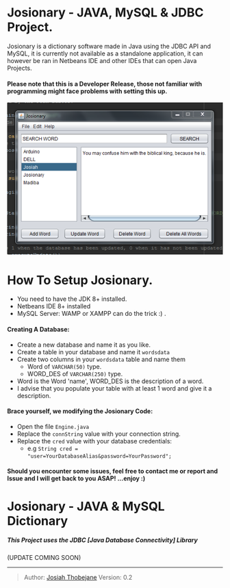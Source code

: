 # Josionary - JAVA, MySQL & JDBC Project.

Josionary is a dictionary software made in Java using the JDBC API and MySQL, it is currently not available as a standalone application, it can however be ran in Netbeans IDE and other IDEs that can open Java Projects.

#### Please note that this is a Developer Release, those not familiar with programming might face problems with setting this up.

![Josionary](https://github.com/JosiahThobejane/Java-MySQL-Dictionary/blob/master/assets/img/josionary.PNG)

# How To Setup Josionary.
- You need to have the JDK 8+ installed.
- Netbeans IDE 8+ installed
- MySQL Server: WAMP or XAMPP can do the trick :) . 

#### Creating A Database:
- Create a new database and name it as you like. 
- Create a table in your database and name it `wordsdata`
- Create two columns in your `wordsdata` table and name them 
	- Word of `VARCHAR(50)` type.
	- WORD_DES of `VARCHAR(250)` type.
- Word is the Word 'name', WORD_DES is the description of a word.
- I advise that you populate your table with at least 1 word and give it a description.

#### Brace yourself, we modifying the Josionary Code: 
- Open the file `Engine.java`
- Replace the `connString` value with your connection string.
- Replace the `cred` value with your database credentials: 
	- e.g `String cred = "user=YourDatabaseAlias&password=YourPassword";`

#### Should you encounter some issues, feel free to contact me or report and Issue and I will get back to you ASAP! ...enjoy :)

# Josionary - JAVA & MySQL Dictionary

##### This Project uses the *JDBC [Java Database Connectivity]* Library
(UPDATE COMING SOON)
    
---
> Author:  [Josiah Thobejane](http://twitter.com/josiahthobejane)  Version: 0.2 
